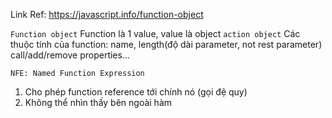 Link Ref: https://javascript.info/function-object

`Function object`
Function là 1 value, value là object `action object`
Các thuộc tính của function: name, length(độ dài parameter, not rest parameter)
call/add/remove properties...

`NFE: Named Function Expression`

1. Cho phép function reference tới chính nó (gọi đệ quy)
2. Không thể nhìn thấy bên ngoài hàm
